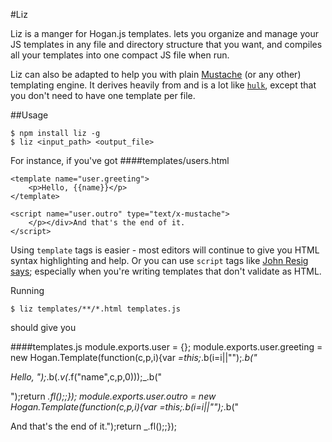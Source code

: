 #Liz

Liz is a manger for Hogan.js templates. lets you organize and manage your JS templates in any file and directory structure that you want, and compiles all your templates into one compact JS file when run. 

Liz can also be adapted to help you with plain [Mustache](http://mustache.github.com/) (or any other) templating engine. It derives heavily from and is a lot like [`hulk`](https://github.com/twitter/hogan.js/blob/master/bin/hulk), except that you don't need to have one template per file. 

##Usage

```
$ npm install liz -g
$ liz <input_path> <output_file>
```
For instance, if you've got 
####templates/users.html

    <template name="user.greeting">
        <p>Hello, {{name}}</p>
    </template>

    <script name="user.outro" type="text/x-mustache">
        </p></div>And that's the end of it.
    </script>

Using `template` tags is easier - most editors will continue to give you HTML syntax highlighting and help. Or you can use `script` tags like [John Resig says](http://ejohn.org/blog/javascript-micro-templating/); especially when you're writing templates that don't validate as HTML.

Running 

    $ liz templates/**/*.html templates.js

should give you   


####templates.js 
    module.exports.user = {};
    module.exports.user.greeting = new Hogan.Template(function(c,p,i){var _=this;_.b(i=i||"");_.b("<p>Hello, ");_.b(_.v(_.f("name",c,p,0)));_.b("</p>");return _.fl();;});
    module.exports.user.outro = new Hogan.Template(function(c,p,i){var _=this;_.b(i=i||"");_.b("</p></div>And that's the end of it.");return _.fl();;});
    
    
   



   


    








 